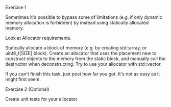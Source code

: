 Exercise 1

Sometimes it's possible to bypass some of limitations (e.g. if only dynamic memory allocation is forbidden) by instead using statically allocated memory.

Look at Allocator requirements.

Statically allocate a block of memory (e.g. by creating std::array, or uint8_t[SIZE] block).
Create an allocator that uses the placement new to construct objects to the memory from the static block, and manually call the destructor when deconstructing.
Try to use your allocator with std::vector.

If you can't finish this task, just post how far you got.  It's not as easy as it might first seem.

 

Exercise 2 (Optional)

Create unit tests for your allocator